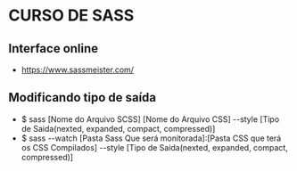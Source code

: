 # CURSO DE SASS

## Interface online
* https://www.sassmeister.com/

## Modificando tipo de saída
* $ sass [Nome do Arquivo SCSS] [Nome do Arquivo CSS] --style [Tipo de Saida(nexted, expanded, compact, compressed)]
* $ sass --watch [Pasta Sass Que será monitorada]:[Pasta CSS que terá os CSS Compilados] --style [Tipo de Saida(nexted, expanded, compact, compressed)]
